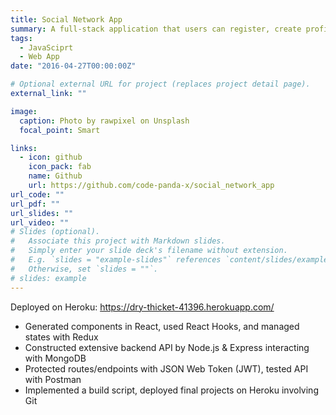 ```yaml
---
title: Social Network App
summary: A full-stack application that users can register, create profiles, and add posts
tags:
  - JavaSciprt
  - Web App
date: "2016-04-27T00:00:00Z"

# Optional external URL for project (replaces project detail page).
external_link: ""

image:
  caption: Photo by rawpixel on Unsplash
  focal_point: Smart

links:
  - icon: github
    icon_pack: fab
    name: Github
    url: https://github.com/code-panda-x/social_network_app
url_code: ""
url_pdf: ""
url_slides: ""
url_video: ""
# Slides (optional).
#   Associate this project with Markdown slides.
#   Simply enter your slide deck's filename without extension.
#   E.g. `slides = "example-slides"` references `content/slides/example-slides.md`.
#   Otherwise, set `slides = ""`.
# slides: example
---
```


Deployed on Heroku: https://dry-thicket-41396.herokuapp.com/

- Generated components in React, used React Hooks, and managed states with Redux
- Constructed extensive backend API by Node.js & Express interacting with MongoDB
- Protected routes/endpoints with JSON Web Token (JWT), tested API with Postman
- Implemented a build script, deployed final projects on Heroku involving Git
